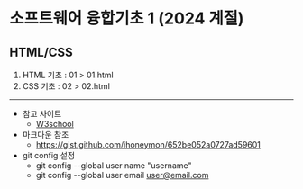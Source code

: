 # 소프트웨어 융합기초 1 (2024 계절)
## HTML/CSS
1. HTML 기초 : 01 > 01.html
2. CSS 기초 : 02 > 02.html
---

+ 참고 사이트
    + [W3school](https://www.w3schools.com/)
+ 마크다운 참조
    + https://gist.github.com/ihoneymon/652be052a0727ad59601
+ git config 설정
    + git config --global user name "username"
    + git config --global user email user@email.com
